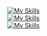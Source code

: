 [![My Skills](https://skillicons.dev/icons?i=html,css,js&theme=dark)](https://skillicons.dev) <br>
[![My Skills](https://skillicons.dev/icons?i=powershell,python&theme=dark)](https://skillicons.dev) <br>
[![My Skills](https://skillicons.dev/icons?i=ubuntu,debian,windows&theme=dark)](https://skillicons.dev) 





